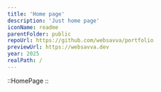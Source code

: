 ```yaml
---
title: 'Home page'
description: 'Just home page'
iconName: readme
parentFolder: public
repoUrl: https://github.com/websavva/portfolio
previewUrl: https://websavva.dev
year: 2025
realPath: /
---
```


::HomePage
::
